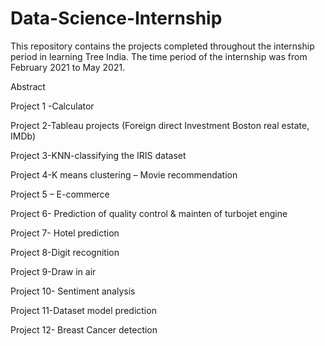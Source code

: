 # Data-Science-Internship
This repository contains the projects completed throughout the internship period in learning Tree India. The time period of the internship was from February 2021 to May 2021. 


Abstract

Project 1 -Calculator

Project 2-Tableau projects (Foreign direct Investment Boston real estate, IMDb)

Project 3-KNN-classifying the IRIS dataset

Project 4-K means clustering – Movie recommendation

Project 5 – E-commerce

Project 6- Prediction of quality control & mainten of turbojet engine

Project 7- Hotel prediction

Project 8-Digit recognition

Project 9-Draw in air

Project 10- Sentiment analysis

Project 11-Dataset model prediction

Project 12- Breast Cancer detection
